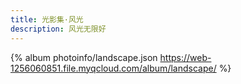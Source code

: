 ```yaml
---
title: 光影集·风光
description: 风光无限好
---
```


{% album photoinfo/landscape.json https://web-1256060851.file.myqcloud.com/album/landscape/ %}
